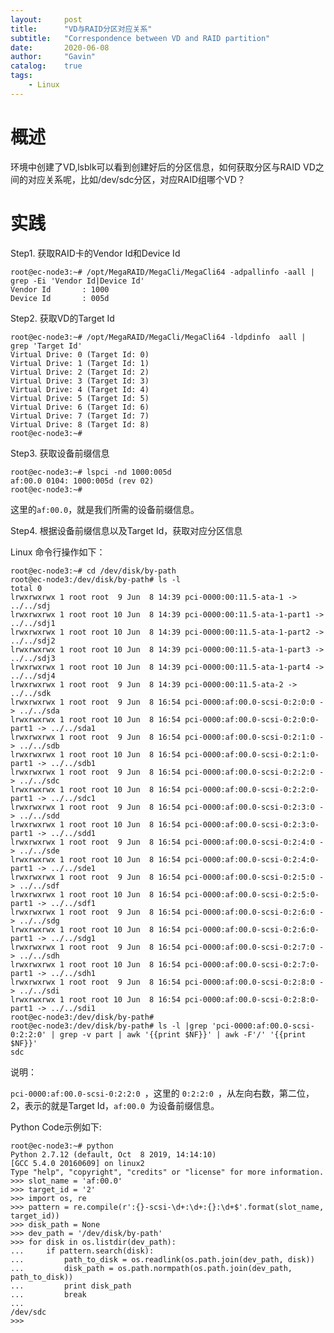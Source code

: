 ```yaml
---
layout:     post
title:      "VD与RAID分区对应关系"
subtitle:   "Correspondence between VD and RAID partition"
date:       2020-06-08
author:     "Gavin"
catalog:    true
tags:
    - Linux
---
```



# 概述

环境中创建了VD,lsblk可以看到创建好后的分区信息，如何获取分区与RAID VD之间的对应关系呢，比如/dev/sdc分区，对应RAID组哪个VD？


# 实践

Step1. 获取RAID卡的Vendor Id和Device Id


```
root@ec-node3:~# /opt/MegaRAID/MegaCli/MegaCli64 -adpallinfo -aall | grep -Ei 'Vendor Id|Device Id'
Vendor Id       : 1000
Device Id       : 005d
```

Step2. 获取VD的Target Id


```
root@ec-node3:~# /opt/MegaRAID/MegaCli/MegaCli64 -ldpdinfo  aall | grep 'Target Id'
Virtual Drive: 0 (Target Id: 0)
Virtual Drive: 1 (Target Id: 1)
Virtual Drive: 2 (Target Id: 2)
Virtual Drive: 3 (Target Id: 3)
Virtual Drive: 4 (Target Id: 4)
Virtual Drive: 5 (Target Id: 5)
Virtual Drive: 6 (Target Id: 6)
Virtual Drive: 7 (Target Id: 7)
Virtual Drive: 8 (Target Id: 8)
root@ec-node3:~#
```

Step3. 获取设备前缀信息


```
root@ec-node3:~# lspci -nd 1000:005d
af:00.0 0104: 1000:005d (rev 02)
root@ec-node3:~# 
```

这里的```af:00.0```，就是我们所需的设备前缀信息。


Step4. 根据设备前缀信息以及Target Id，获取对应分区信息

Linux 命令行操作如下：

```
root@ec-node3:~# cd /dev/disk/by-path
root@ec-node3:/dev/disk/by-path# ls -l
total 0
lrwxrwxrwx 1 root root  9 Jun  8 14:39 pci-0000:00:11.5-ata-1 -> ../../sdj
lrwxrwxrwx 1 root root 10 Jun  8 14:39 pci-0000:00:11.5-ata-1-part1 -> ../../sdj1
lrwxrwxrwx 1 root root 10 Jun  8 14:39 pci-0000:00:11.5-ata-1-part2 -> ../../sdj2
lrwxrwxrwx 1 root root 10 Jun  8 14:39 pci-0000:00:11.5-ata-1-part3 -> ../../sdj3
lrwxrwxrwx 1 root root 10 Jun  8 14:39 pci-0000:00:11.5-ata-1-part4 -> ../../sdj4
lrwxrwxrwx 1 root root  9 Jun  8 14:39 pci-0000:00:11.5-ata-2 -> ../../sdk
lrwxrwxrwx 1 root root  9 Jun  8 16:54 pci-0000:af:00.0-scsi-0:2:0:0 -> ../../sda
lrwxrwxrwx 1 root root 10 Jun  8 16:54 pci-0000:af:00.0-scsi-0:2:0:0-part1 -> ../../sda1
lrwxrwxrwx 1 root root  9 Jun  8 16:54 pci-0000:af:00.0-scsi-0:2:1:0 -> ../../sdb
lrwxrwxrwx 1 root root 10 Jun  8 16:54 pci-0000:af:00.0-scsi-0:2:1:0-part1 -> ../../sdb1
lrwxrwxrwx 1 root root  9 Jun  8 16:54 pci-0000:af:00.0-scsi-0:2:2:0 -> ../../sdc
lrwxrwxrwx 1 root root 10 Jun  8 16:54 pci-0000:af:00.0-scsi-0:2:2:0-part1 -> ../../sdc1
lrwxrwxrwx 1 root root  9 Jun  8 16:54 pci-0000:af:00.0-scsi-0:2:3:0 -> ../../sdd
lrwxrwxrwx 1 root root 10 Jun  8 16:54 pci-0000:af:00.0-scsi-0:2:3:0-part1 -> ../../sdd1
lrwxrwxrwx 1 root root  9 Jun  8 16:54 pci-0000:af:00.0-scsi-0:2:4:0 -> ../../sde
lrwxrwxrwx 1 root root 10 Jun  8 16:54 pci-0000:af:00.0-scsi-0:2:4:0-part1 -> ../../sde1
lrwxrwxrwx 1 root root  9 Jun  8 16:54 pci-0000:af:00.0-scsi-0:2:5:0 -> ../../sdf
lrwxrwxrwx 1 root root 10 Jun  8 16:54 pci-0000:af:00.0-scsi-0:2:5:0-part1 -> ../../sdf1
lrwxrwxrwx 1 root root  9 Jun  8 16:54 pci-0000:af:00.0-scsi-0:2:6:0 -> ../../sdg
lrwxrwxrwx 1 root root 10 Jun  8 16:54 pci-0000:af:00.0-scsi-0:2:6:0-part1 -> ../../sdg1
lrwxrwxrwx 1 root root  9 Jun  8 16:54 pci-0000:af:00.0-scsi-0:2:7:0 -> ../../sdh
lrwxrwxrwx 1 root root 10 Jun  8 16:54 pci-0000:af:00.0-scsi-0:2:7:0-part1 -> ../../sdh1
lrwxrwxrwx 1 root root  9 Jun  8 16:54 pci-0000:af:00.0-scsi-0:2:8:0 -> ../../sdi
lrwxrwxrwx 1 root root 10 Jun  8 16:54 pci-0000:af:00.0-scsi-0:2:8:0-part1 -> ../../sdi1
root@ec-node3:/dev/disk/by-path#
root@ec-node3:/dev/disk/by-path# ls -l |grep 'pci-0000:af:00.0-scsi-0:2:2:0' | grep -v part | awk '{{print $NF}}' | awk -F'/' '{{print $NF}}'
sdc
```

说明：

```pci-0000:af:00.0-scsi-0:2:2:0 ```，这里的 ```0:2:2:0 ```，从左向右数，第二位，2，表示的就是Target Id，```af:00.0 ```为设备前缀信息。


Python Code示例如下:

```
root@ec-node3:~# python
Python 2.7.12 (default, Oct  8 2019, 14:14:10) 
[GCC 5.4.0 20160609] on linux2
Type "help", "copyright", "credits" or "license" for more information.
>>> slot_name = 'af:00.0'
>>> target_id = '2'
>>> import os, re
>>> pattern = re.compile(r':{}-scsi-\d+:\d+:{}:\d+$'.format(slot_name, target_id))
>>> disk_path = None
>>> dev_path = '/dev/disk/by-path'
>>> for disk in os.listdir(dev_path):
...     if pattern.search(disk):
...         path_to_disk = os.readlink(os.path.join(dev_path, disk))
...         disk_path = os.path.normpath(os.path.join(dev_path, path_to_disk))
...         print disk_path
...         break
... 
/dev/sdc
>>> 
```

